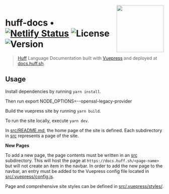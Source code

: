 <img align="right" width="150" height="150" top="100" src="./src/.vuepress/public/huff.png">

# huff-docs • [![Netlify Status](https://api.netlify.com/api/v1/badges/ca51353d-d673-49b9-b07c-2547fdc9de9b/deploy-status)](https://app.netlify.com/sites/huffdocs/deploys) ![License](https://img.shields.io/github/license/huff-language/huff-docs) ![Version](https://img.shields.io/github/package-json/v/huff-language/huff-docs)

> [Huff](https://github.com/huff-language) Language Documentation built with [Vuepress](https://vuepress.vuejs.org/) and deployed at [docs.huff.sh](https://docs.huff.sh).

## Usage

Install dependencies by running `yarn install`.

Then run export NODE_OPTIONS=--openssl-legacy-provider

Build the vuepress site by running `yarn build`.

To run the site locally, execute `yarn dev`.

In [src/README.md](./src/README.md), the home page of the site is defined. Each subdirectory in [src](./src/) represents a page of the site.

**New Pages**

To add a new page, the page contents must be written in an [src](./src/) subdirectory. This will host the page at `https://docs.huff.sh/<page-name>` but will not create an item in the navbar. In order to add the new page to the navbar, an entry must be added to the Vuepress config file located in [src/.vuepress/config.js](./src/.vuepress/config.js).

Page and comprehensive site styles can be defined in [src/.vuepress/styles/](./src/.vuepress/styles/).
